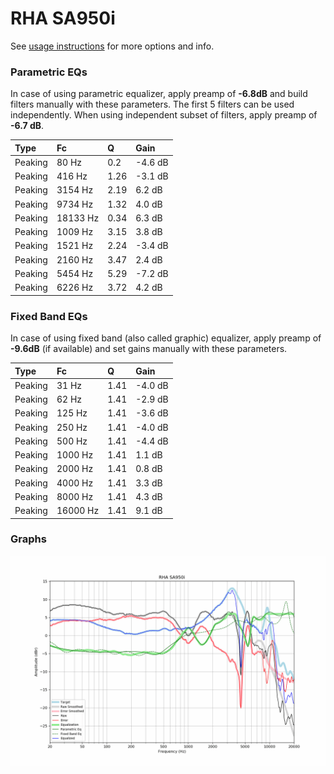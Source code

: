 # RHA SA950i
See [usage instructions](https://github.com/jaakkopasanen/AutoEq#usage) for more options and info.

### Parametric EQs
In case of using parametric equalizer, apply preamp of **-6.8dB** and build filters manually
with these parameters. The first 5 filters can be used independently.
When using independent subset of filters, apply preamp of **-6.7 dB**.

| Type    | Fc       |    Q | Gain    |
|:--------|:---------|:-----|:--------|
| Peaking | 80 Hz    | 0.2  | -4.6 dB |
| Peaking | 416 Hz   | 1.26 | -3.1 dB |
| Peaking | 3154 Hz  | 2.19 | 6.2 dB  |
| Peaking | 9734 Hz  | 1.32 | 4.0 dB  |
| Peaking | 18133 Hz | 0.34 | 6.3 dB  |
| Peaking | 1009 Hz  | 3.15 | 3.8 dB  |
| Peaking | 1521 Hz  | 2.24 | -3.4 dB |
| Peaking | 2160 Hz  | 3.47 | 2.4 dB  |
| Peaking | 5454 Hz  | 5.29 | -7.2 dB |
| Peaking | 6226 Hz  | 3.72 | 4.2 dB  |

### Fixed Band EQs
In case of using fixed band (also called graphic) equalizer, apply preamp of **-9.6dB**
(if available) and set gains manually with these parameters.

| Type    | Fc       |    Q | Gain    |
|:--------|:---------|:-----|:--------|
| Peaking | 31 Hz    | 1.41 | -4.0 dB |
| Peaking | 62 Hz    | 1.41 | -2.9 dB |
| Peaking | 125 Hz   | 1.41 | -3.6 dB |
| Peaking | 250 Hz   | 1.41 | -4.0 dB |
| Peaking | 500 Hz   | 1.41 | -4.4 dB |
| Peaking | 1000 Hz  | 1.41 | 1.1 dB  |
| Peaking | 2000 Hz  | 1.41 | 0.8 dB  |
| Peaking | 4000 Hz  | 1.41 | 3.3 dB  |
| Peaking | 8000 Hz  | 1.41 | 4.3 dB  |
| Peaking | 16000 Hz | 1.41 | 9.1 dB  |

### Graphs
![](./RHA%20SA950i.png)